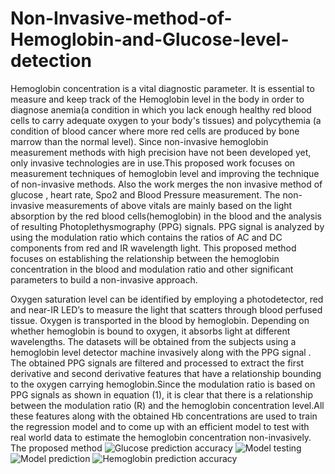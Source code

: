 # Non-Invasive-method-of-Hemoglobin-and-Glucose-level-detection
Hemoglobin concentration is a vital diagnostic parameter. It is essential to
measure and keep track of the Hemoglobin level in the body in order to
diagnose anemia(a condition in which you lack enough healthy red blood cells
to carry adequate oxygen to your body's tissues) and polycythemia (a condition
of blood cancer where more red cells are produced by bone marrow than the
normal level). Since non-invasive hemoglobin measurement methods with high
precision have not been developed yet, only invasive technologies are in
use.This proposed work focuses on measurement techniques of hemoglobin
level and improving the technique of non-invasive methods. Also the work
merges the non invasive method of glucose , heart rate, Spo2 and Blood
Pressure measurement. The non-invasive measurements of above vitals are
mainly based on the light absorption by the red blood cells(hemoglobin) in the
blood and the analysis of resulting Photoplethysmography (PPG) signals. PPG
signal is analyzed by using the modulation ratio which contains the ratios of AC
and DC components from red and IR wavelength light. This proposed method
focuses on establishing the relationship between the hemoglobin concentration
in the blood and modulation ratio and other significant parameters to build a
non-invasive approach.

Oxygen saturation level can be identified by employing a photodetector,
red and near-IR LED’s to measure the light that scatters through blood perfused
tissue. Oxygen is transported in the blood by hemoglobin. Depending on whether 
hemoglobin is bound to oxygen, it absorbs light at different wavelengths.
The datasets will be obtained from the subjects using a hemoglobin level
detector machine invasively along with the PPG signal . The obtained PPG
signals are filtered and processed to extract the first derivative and second
derivative features that have a relationship bounding to the oxygen carrying
hemoglobin.Since the modulation ratio is based on PPG signals as shown in
equation (1), it is clear that there is a relationship between the modulation ratio
(R) and the hemoglobin concentration level.All these features along with the obtained Hb concentrations are used to
train the regression model and to come up with an efficient model to test with
real world data to estimate the hemoglobin concentration non-invasively. The
proposed method
![Glucose prediction accuracy](https://github.com/sudarshanellora/Non-Invasive-method-of-Hemoglobin-and-Glucose-level-detection/assets/115383952/03a45276-8c02-4ec2-b2ea-969541ef0dbe)
![Model testing](https://github.com/sudarshanellora/Non-Invasive-method-of-Hemoglobin-and-Glucose-level-detection/assets/115383952/31231fdd-ca94-49b9-be11-acedfe5798b6)
![Model prediction](https://github.com/sudarshanellora/Non-Invasive-method-of-Hemoglobin-and-Glucose-level-detection/assets/115383952/08d0aed9-607a-4d6e-9065-8303d703d49c)
![Hemoglobin prediction accuracy](https://github.com/sudarshanellora/Non-Invasive-method-of-Hemoglobin-and-Glucose-level-detection/assets/115383952/bc8b380a-fad7-4bb7-8b0b-20c56a86045b)


